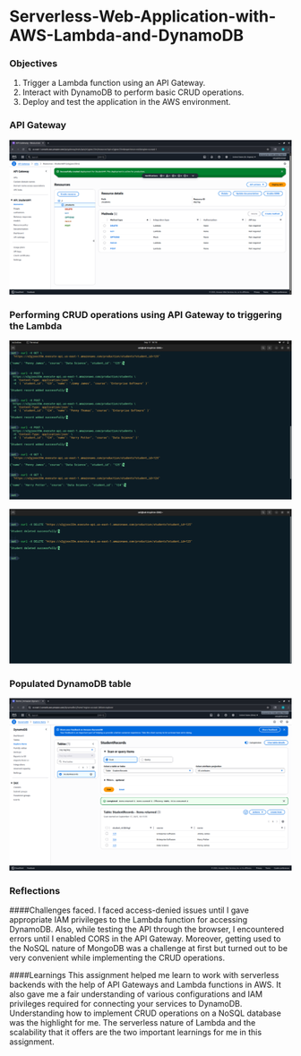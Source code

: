 # Serverless-Web-Application-with-AWS-Lambda-and-DynamoDB
### Objectives
1. Trigger a Lambda function using an API Gateway.
2. Interact with DynamoDB to perform basic CRUD operations.
3. Deploy and test the application in the AWS environment.

### API Gateway
![screenshot](/Screenshots/api_gateway.png)

### Performing CRUD operations using API Gateway to triggering the Lambda
![screenshot](/Screenshots/curl_output1.png)

![screenshot](/Screenshots/curl_output2.png)

### Populated DynamoDB table
![screenshot](/Screenshots/populated_table.png)


### Reflections
####Challenges faced.
I faced access-denied issues until I gave appropriate IAM privileges to the Lambda function for accessing DynamoDB.
Also, while testing the API through the browser, I encountered errors until I enabled CORS in the API Gateway.
Moreover, getting used to the NoSQL nature of MongoDB was a challenge at first but turned out to be very convenient while implementing the CRUD operations.

####Learnings
This assignment helped me learn to work with serverless backends with the help of API Gateways and Lambda functions in AWS. It also gave me a fair understanding of various configurations and IAM privileges required for connecting your services to DynamoDB. Understanding how to implement CRUD operations on a NoSQL database was the highlight for me. The serverless nature of Lambda and the scalability that it offers are the two important learnings for me in this assignment.
